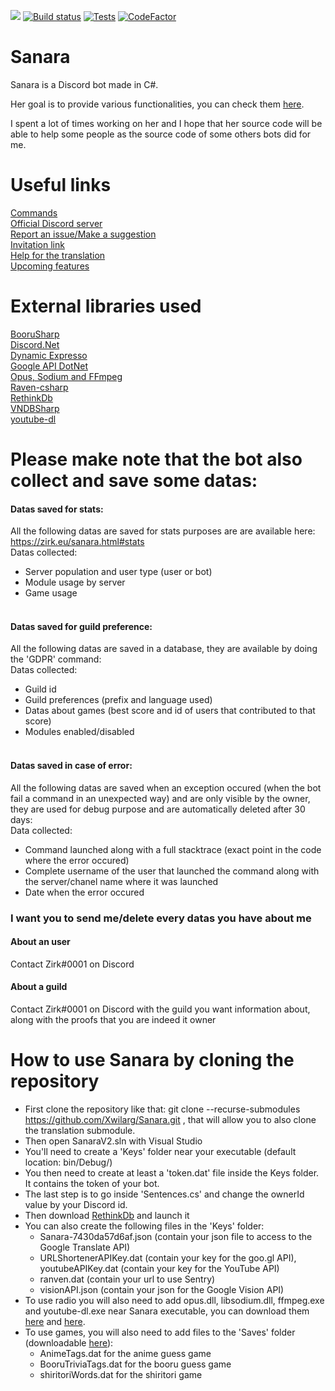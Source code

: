 [<img src="https://discordbots.org/api/widget/owner/329664361016721408.svg"/>](https://discordbots.org/bot/329664361016721408)
[![Build status](https://ci.appveyor.com/api/projects/status/o67101qtad8drfit/branch/master?svg=true)](https://ci.appveyor.com/project/Xwilarg/sanara/branch/master)
[![Tests](https://img.shields.io/appveyor/tests/xwilarg/sanara.svg)](https://ci.appveyor.com/project/Xwilarg/sanara/branch/master/tests)
[![CodeFactor](https://www.codefactor.io/repository/github/xwilarg/sanara/badge)](https://www.codefactor.io/repository/github/xwilarg/sanara)<br/>
# Sanara

Sanara is a Discord bot made in C#.

Her goal is to provide various functionalities, you can check them [here](https://zirk.eu/sanara.html#commands).

I spent a lot of times working on her and I hope that her source code will be able to help some people as the source code of some others bots did for me.

# Useful links

[Commands](https://zirk.eu/sanara.html#commands)<br/>
[Official Discord server](https://discordapp.com/invite/H6wMRYV)<br/>
[Report an issue/Make a suggestion](https://github.com/Xwilarg/Sanara/issues)<br/>
[Invitation link](https://discordapp.com/oauth2/authorize?client_id=329664361016721408&permissions=3196928&scope=bot)<br/>
[Help for the translation](https://github.com/Xwilarg/Sanara-translations/)<br/>
[Upcoming features](https://github.com/Xwilarg/Sanara/projects/2)

# External libraries used

[BooruSharp](https://github.com/Xwilarg/BooruSharp)<br/>
[Discord.Net](https://github.com/RogueException/Discord.Net)<br/>
[Dynamic Expresso](https://github.com/davideicardi/DynamicExpresso/)<br/>
[Google API DotNet](https://github.com/google/google-api-dotnet-client)<br/>
[Opus, Sodium and FFmpeg](https://dsharpplus.emzi0767.com/natives/index.html)<br/>
[Raven-csharp](https://github.com/getsentry/raven-csharp)<br/>
[RethinkDb](https://github.com/rethinkdb/rethinkdb)<br/>
[VNDBSharp](https://github.com/Nikey646/VndbSharp)<br/>
[youtube-dl](https://rg3.github.io/youtube-dl/)<br/>

# Please make note that the bot also collect and save some datas:

#### Datas saved for stats:
All the following datas are saved for stats purposes are are available here: https://zirk.eu/sanara.html#stats<br/>
Datas collected:
 - Server population and user type (user or bot)
 - Module usage by server
 - Game usage<br/><br/>
 
#### Datas saved for guild preference:
All the following datas are saved in a database, they are available by doing the 'GDPR' command:<br/>
Datas collected:
 - Guild id
 - Guild preferences (prefix and language used)
 - Datas about games (best score and id of users that contributed to that score)
 - Modules enabled/disabled<br/><br/>

#### Datas saved in case of error:
All the following datas are saved when an exception occured (when the bot fail a command in an unexpected way) and are only visible by the owner, they are used for debug purpose and are automatically deleted after 30 days:<br/>
Data collected:
  - Command launched along with a full stacktrace (exact point in the code where the error occured)
  - Complete username of the user that launched the command along with the server/chanel name where it was launched
  - Date when the error occured
  
### I want you to send me/delete every datas you have about me
#### About an user
Contact Zirk#0001 on Discord

#### About a guild
Contact Zirk#0001 on Discord with the guild you want information about, along with the proofs that you are indeed it owner

# How to use Sanara by cloning the repository

- First clone the repository like that: git clone --recurse-submodules https://github.com/Xwilarg/Sanara.git , that will allow you to also clone the translation submodule.
- Then open SanaraV2.sln with Visual Studio
- You'll need to create a 'Keys' folder near your executable (default location: bin/Debug/)
- You then need to create at least a 'token.dat' file inside the Keys folder. It contains the token of your bot.
- The last step is to go inside 'Sentences.cs' and change the ownerId value by your Discord id.
- Then download [RethinkDb](https://rethinkdb.com/docs/install/) and launch it
- You can also create the following files in the 'Keys' folder:
  - Sanara-7430da57d6af.json (contain your json file to access to the Google Translate API)
  - URLShortenerAPIKey.dat (contain your key for the goo.gl API), youtubeAPIKey.dat (contain your key for the YouTube API)
  - ranven.dat (contain your url to use Sentry)
  - visionAPI.json (contain your json for the Google Vision API)
- To use radio you will also need to add opus.dll, libsodium.dll, ffmpeg.exe and youtube-dl.exe near Sanara executable, you can download them [here](https://dsharpplus.emzi0767.com/natives/index.html) and [here](https://rg3.github.io/youtube-dl/).
- To use games, you will also need to add files to the 'Saves' folder (downloadable [here](https://files.zirk.eu/?dir=Sanara)):
  - AnimeTags.dat for the anime guess game
  - BooruTriviaTags.dat for the booru guess game
  - shiritoriWords.dat for the shiritori game
